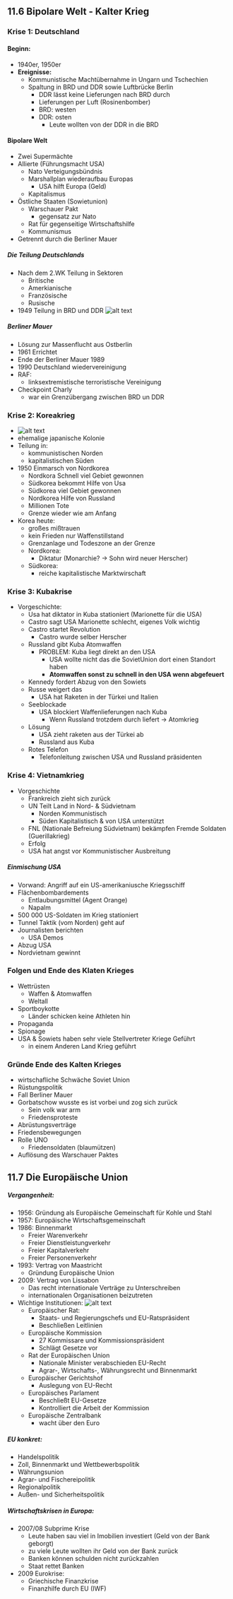 ## 11.6 Bipolare Welt - Kalter Krieg

### Krise 1: Deutschland

#### Beginn:

- 1940er, 1950er
- **Ereignisse:**
  - Kommunistische Machtübernahme in Ungarn und Tschechien
  - Spaltung in BRD und DDR sowie Luftbrücke Berlin
    - DDR lässt keine Lieferungen nach BRD durch
    - Lieferungen per Luft (Rosinenbomber)
    - BRD: westen
    - DDR: osten
      - Leute wollten von der DDR in die BRD

#### Bipolare Welt

- Zwei Supermächte
- Allierte (Führungsmacht USA)
  - Nato Verteigungsbündnis
  - Marshallplan wiederaufbau Europas
    - USA hilft Europa (Geld)
  - Kapitalismus
- Östliche Staaten (Sowietunion)
  - Warschauer Pakt
    - gegensatz zur Nato
  - Rat für gegenseitige Wirtschaftshilfe
  - Kommunismus
- Getrennt durch die Berliner Mauer

##### Die Teilung Deutschlands

- Nach dem 2.WK Teilung in Sektoren
  - Britische
  - Amerkianische
  - Französische
  - Rusische
- 1949 Teilung in BRD und DDR
  ![alt text](image.png)

##### Berliner Mauer

- Lösung zur Massenflucht aus Ostberlin
- 1961 Errichtet
- Ende der Berliner Mauer 1989
- 1990 Deutschland wiedervereinigung
- RAF:
  - linksextremistische terroristische Vereinigung
- Checkpoint Charly
  - war ein Grenzübergang zwischen BRD un DDR

### Krise 2: Koreakrieg

- ![alt text](image-1.png)
- ehemalige japanische Kolonie
- Teilung in:
  - kommunistischen Norden
  - kapitalistischen Süden
- 1950 Einmarsch von Nordkorea
  - Nordkora Schnell viel Gebiet gewonnen
  - Südkorea bekommt Hilfe von Usa
  - Südkorea viel Gebiet gewonnen
  - Nordkorea Hilfe von Russland
  - Millionen Tote
  - Grenze wieder wie am Anfang
- Korea heute:
  - großes mißtrauen
  - kein Frieden nur Waffenstillstand
  - Grenzanlage und Todeszone an der Grenze
  - Nordkorea:
    - Diktatur (Monarchie? -> Sohn wird neuer Herscher)
  - Südkorea:
    - reiche kapitalistische Marktwirschaft

### Krise 3: Kubakrise

- Vorgeschichte:
  - Usa hat diktator in Kuba stationiert (Marionette für die USA)
  - Castro sagt USA Marionette schlecht, eigenes Volk wichtig
  - Castro startet Revolution
    - Castro wurde selber Herscher
  - Russland gibt Kuba Atomwaffen
    - PROBLEM: Kuba liegt  direkt an den USA
      - USA wollte nicht das die SovietUnion dort einen Standort haben
      - **Atomwaffen sonst zu schnell in den USA wenn abgefeuert**
  - Kennedy fordert Abzug von den Sowiets
  - Russe weigert das
    - USA hat Raketen in der Türkei und Italien
  - Seeblockade
    - USA blockiert Waffenlieferungen nach Kuba
      - Wenn Russland trotzdem durch liefert -> Atomkrieg
  - Lösung
    - USA zieht raketen aus der Türkei ab
    - Russland aus Kuba
  - Rotes Telefon
    - Telefonleitung zwischen USA und Russland präsidenten

### Krise 4: Vietnamkrieg

- Vorgeschichte
  - Frankreich zieht sich zurück
  - UN Teilt Land in Nord- & Südvietnam
    - Norden Kommunistisch
    - Süden Kapitalistisch & von USA unterstützt
  - FNL (Nationale Befreiung Südvietnam) bekämpfen Fremde Soldaten (Guerillakrieg)
  - Erfolg
  - USA hat angst vor Kommunistischer Ausbreitung

##### Einmischung USA

- Vorwand: Angriff auf ein US-amerikaniusche Kriegsschiff
- Flächenbombardements
  - Entlaubungsmittel (Agent Orange)
  - Napalm
- 500 000 US-Soldaten im Krieg stationiert
- Tunnel Taktik (vom Norden) geht auf
- Journalisten berichten
  - USA Demos
- Abzug USA
- Nordvietnam gewinnt

### Folgen und Ende des Klaten Krieges

- Wettrüsten
  - Waffen & Atomwaffen
  - Weltall
- Sportboykotte
  - Länder schicken keine Athleten hin
- Propaganda
- Spionage
- USA & Sowiets haben sehr viele Stellvertreter Kriege Geführt
  - in einem Anderen Land Krieg geführt

### Gründe Ende des Kalten Krieges

- wirtschafliche Schwäche Soviet Union
- Rüstungspolitik
- Fall Berliner Mauer
- Gorbatschow wusste es ist vorbei und zog sich zurück
  - Sein volk war arm
  - Friedensproteste
- Abrüstungsverträge
- Friedensbewegungen
- Rolle UNO
  - Friedensoldaten (blaumützen)
- Auflösung des Warschauer Paktes

## 11.7 Die Europäische Union

##### Vergangenheit:

- 1956: Gründung als Europäische Gemeinschaft für Kohle und Stahl
- 1957: Europäische Wirtschaftsgemeinschaft
- 1986: Binnenmarkt
  - Freier Warenverkehr
  - Freier Dienstleistungverkehr
  - Freier Kapitalverkehr
  - Freier Personenverkehr
- 1993: Vertrag von Maastricht
  - Gründung Europäische Union
- 2009: Vertrag von Lissabon
  - Das recht internationale Verträge zu Unterschreiben
  - internationalen Organisationen beizutreten
- Wichtige Institutionen:
  ![alt text](image-2.png)
  - Europäischer Rat:
    - Staats- und Regierungschefs und EU-Ratspräsident
    - Beschließen Leitlinien
  - Europäische Kommission
    - 27 Kommissare und Kommissionspräsident
    - Schlägt Gesetze vor
  - Rat der Europäischen Union
    - Nationale Minister verabschieden EU-Recht
    - Agrar-, Wirtschafts-, Währungsrecht und Binnenmarkt
  - Europäischer Gerichtshof
    - Auslegung von EU-Recht
  - Europäisches Parlament
    - Beschließt EU-Gesetze
    - Kontrolliert die Arbeit der Kommission
  - Europäische Zentralbank
    - wacht über den Euro

##### EU konkret:

- Handelspolitik
- Zoll, Binnenmarkt und Wettbewerbspolitik
- Währungsunion
- Agrar- und Fischereipolitik
- Regionalpolitik
- Außen- und Sicherheitspolitik

##### Wirtschaftskrisen in Europa:

- 2007/08 Subprime Krise
  - Leute haben sau viel in Imobilien investiert (Geld von der Bank geborgt)
  - zu viele Leute wollten ihr Geld von der Bank zurück
  - Banken können schulden nicht zurückzahlen
  - Staat rettet Banken
- 2009 Eurokrise:
  - Griechische Finanzkrise
  - Finanzhilfe durch EU (IWF)

